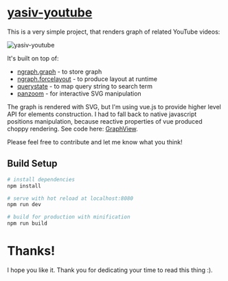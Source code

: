 # [yasiv-youtube](https://yasiv.com/youtube)

This is a very simple project, that renders graph of related YouTube videos:

![yasiv-youtube](http://i.imgur.com/c4JaAPn.gif)

It's built on top of:
* [ngraph.graph](https://github.com/anvaka/ngraph.graph) - to store graph
* [ngraph.forcelayout](https://github.com/anvaka/ngraph.forcelayout) - to produce layout at runtime
* [querystate](https://github.com/anvaka/query-state) - to map query string to search term
* [panzoom](https://github.com/anvaka/panzoom) - for interactive SVG manipulation

The graph is rendered with SVG, but I'm using vue.js to provide higher level API for elements construction. I had to fall back to native javascript positions manipulation, because reactive properties of vue produced choppy rendering. See code here: [GraphView](https://github.com/anvaka/yasiv-youtube/blob/master/src/components/GraphView.vue). 

Please feel free to contribute and let me know what you think!

## Build Setup

``` bash
# install dependencies
npm install

# serve with hot reload at localhost:8080
npm run dev

# build for production with minification
npm run build
```

# Thanks!

I hope you like it. Thank you for dedicating your time to read this thing :).
